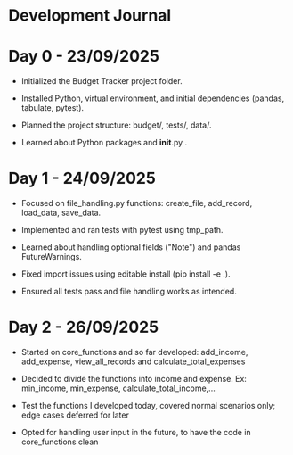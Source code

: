 # Development Journal

# Day 0 - 23/09/2025
- Initialized the Budget Tracker project folder.

- Installed Python, virtual environment, and initial dependencies (pandas, tabulate, pytest).

- Planned the project structure: budget/, tests/, data/.

- Learned about Python packages and __init__.py .

# Day 1 - 24/09/2025

- Focused on file_handling.py functions: create_file, add_record, load_data, save_data.

- Implemented and ran tests with pytest using tmp_path.

- Learned about handling optional fields ("Note") and pandas FutureWarnings.

- Fixed import issues using editable install (pip install -e .).

- Ensured all tests pass and file handling works as intended.

# Day 2 - 26/09/2025

- Started on core_functions and so far developed: add_income, add_expense, view_all_records and calculate_total_expenses

- Decided to divide the functions into income and expense. Ex: min_income, min_expense, calculate_total_income,...

- Test the functions I developed today, covered normal scenarios only; edge cases deferred for later

- Opted for handling user input in the future, to have the code in core_functions clean